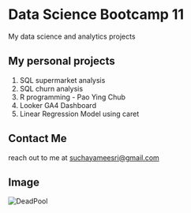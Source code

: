 # Data Science Bootcamp 11
My data science and analytics projects

## My personal projects

1. SQL supermarket analysis
2. SQL churn analysis
3. R programming - Pao Ying Chub
4. Looker GA4 Dashboard 
5. Linear Regression Model using caret

## Contact Me 
reach out to me at suchayameesri@gmail.com

## Image 
![DeadPool](https://static.wikia.nocookie.net/xmenmovies/images/9/94/Deadpool_Textless.jpg/revision/latest?cb=20200608174908)
